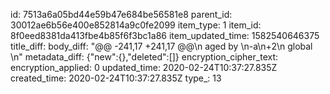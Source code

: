 id: 7513a6a05bd44e59b47e684be56581e8
parent_id: 30012ae6b56e400e852814a9c0fe2099
item_type: 1
item_id: 8f0eed8381da413fbe4b85f6f3bc1a86
item_updated_time: 1582540646375
title_diff: 
body_diff: "@@ -241,17 +241,17 @@\n aged by \n-a\n+2\n  global \n"
metadata_diff: {"new":{},"deleted":[]}
encryption_cipher_text: 
encryption_applied: 0
updated_time: 2020-02-24T10:37:27.835Z
created_time: 2020-02-24T10:37:27.835Z
type_: 13